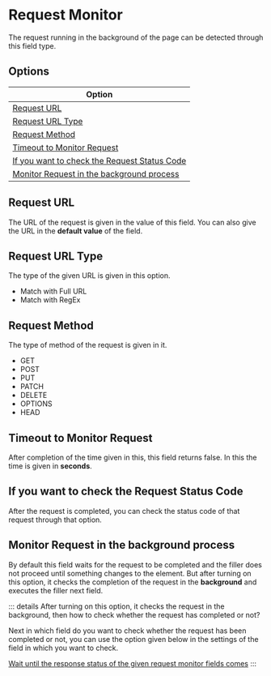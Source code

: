 # Request Monitor

The request running in the background of the page can be detected through this field type.

## Options

| Option                                                                                        |
| --------------------------------------------------------------------------------------------- |
| [Request URL](#request-url)                                                                   |
| [Request URL Type](#request-url-type)                                                         |
| [Request Method](#request-method)                                                             |
| [Timeout to Monitor Request](#timeout-to-monitor-request)                                     |
| [If you want to check the Request Status Code](#if-you-want-to-check-the-request-status-code) |
| [Monitor Request in the background process](#monitor-request-in-the-background-process)       |

## Request URL

The URL of the request is given in the value of this field. You can also give the URL in the **default value** of the field.

## Request URL Type

The type of the given URL is given in this option.

- Match with Full URL
- Match with RegEx

## Request Method

The type of method of the request is given in it.

- GET
- POST
- PUT
- PATCH
- DELETE
- OPTIONS
- HEAD

## Timeout to Monitor Request

After completion of the time given in this, this field returns false. In this the time is given in **seconds**.

## If you want to check the Request Status Code

After the request is completed, you can check the status code of that request through that option.

## Monitor Request in the background process

By default this field waits for the request to be completed and the filler does not proceed until something changes to the element. But after turning on this option, it checks the completion of the request in the **background** and executes the filler next field.

::: details After turning on this option, it checks the request in the background, then how to check whether the request has completed or not?

Next in which field do you want to check whether the request has been completed or not, you can use the option given below in the settings of the field in which you want to check.

[Wait until the response status of the given request monitor fields comes](/documentation/form-fields/field-settings#wait-until-the-response-status-of-the-given-request-monitor-fields-comes)
:::
